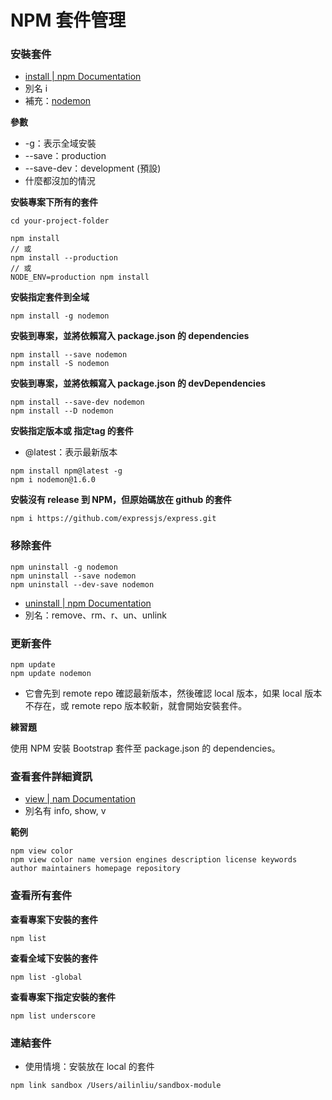 # NPM 套件管理

### 安裝套件

* [install | npm Documentation](https://docs.npmjs.com/cli/install)
* 別名 i
* 補充：[nodemon](https://nodemon.io/)

**參數**

* -g：表示全域安裝
* --save：production
* --save-dev：development (預設)
* 什麼都沒加的情況

<!-- 示範有 -g -S 的情況，及沒有加 --save 的情況。 -->

**安裝專案下所有的套件**

```
cd your-project-folder

npm install
// 或
npm install --production
// 或
NODE_ENV=production npm install
```

**安裝指定套件到全域**

```
npm install -g nodemon
```

**安裝到專案，並將依賴寫入 package.json 的 dependencies**

```
npm install --save nodemon
npm install -S nodemon
```

**安裝到專案，並將依賴寫入 package.json 的 devDependencies**

```
npm install --save-dev nodemon
npm install --D nodemon
```

**安裝指定版本或 指定tag 的套件**

* @latest：表示最新​​版本

```
npm install npm@latest -g
npm i nodemon@1.6.0
```

**安裝沒有 release 到 NPM，但原始碼放在 github 的套件**

```
npm i https://github.com/expressjs/express.git
```

### 移除套件

```
npm uninstall -g nodemon
npm uninstall --save nodemon
npm uninstall --dev-save nodemon
```

* [uninstall | npm Documentation](https://docs.npmjs.com/cli/uninstall)
* 別名：remove、rm、r、un、unlink

### 更新套件

```
npm update
npm update nodemon
```

* 它會先到 remote repo 確認最新版本，然後確認 local 版本，如果 local 版本不存在，或 remote repo 版本較新，就會開始安裝套件。

**練習題**

使用 NPM 安裝 Bootstrap 套件至 package.json 的 dependencies。


### 查看套件詳細資訊

 * [view | nam Documentation](https://docs.npmjs.com/cli/view)
 * 別名有 info, show, v

**範例**

```
npm view color
npm view color name version engines description license keywords author maintainers homepage repository
```

### 查看所有套件

**查看專案下安裝的套件**

```
npm list
```

**查看全域下安裝的套件**

```
npm list -global
```

**查看專案下指定安裝的套件**

```
npm list underscore
```

### 連結套件

* 使用情境：安裝放在 local 的套件

```
npm link sandbox /Users/ailinliu/sandbox-module
```
